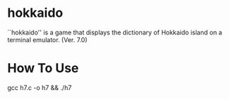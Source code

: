 # hokkaido
``hokkaido'' is a game that displays the dictionary of Hokkaido island on a terminal emulator. (Ver. 7.0)
# How To Use
gcc h7.c -o h7 && ./h7

